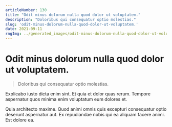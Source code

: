 ```yaml
---
articleNumber: 130
title: "Odit minus dolorum nulla quod dolor ut voluptatem."
description: "Doloribus qui consequatur optio molestias."
slug: 'odit-minus-dolorum-nulla-quod-dolor-ut-voluptatem.'
date: 2021-09-11
rngImg: ../generated_images/odit-minus-dolorum-nulla-quod-dolor-ut-voluptatem..jpg
---
```


# Odit minus dolorum nulla quod dolor ut voluptatem.

> Doloribus qui consequatur optio molestias.

Explicabo iusto dicta enim sint. Et quia et dolor quas rerum. Tempore aspernatur quos minima enim voluptatum eum dolores et.
 Quia architecto maxime. Quod animi omnis quis excepturi consequatur optio deserunt aspernatur aut. Ex repudiandae nobis qui ea aliquam facere animi. Est dolore ea.
